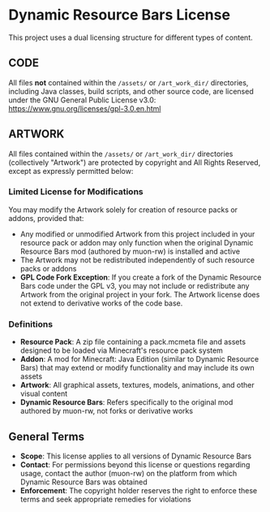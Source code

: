# Dynamic Resource Bars License

This project uses a dual licensing structure for different types of content.

## CODE
All files **not** contained within the `/assets/` or `/art_work_dir/` directories, including Java classes, build scripts, and other source code, are licensed under the GNU General Public License v3.0: https://www.gnu.org/licenses/gpl-3.0.en.html

## ARTWORK
All files contained within the `/assets/` or `/art_work_dir/` directories (collectively "Artwork") are protected by copyright and All Rights Reserved, except as expressly permitted below:

### Limited License for Modifications
You may modify the Artwork solely for creation of resource packs or addons, provided that:
- Any modified or unmodified Artwork from this project included in your resource pack or addon may only function when the original Dynamic Resource Bars mod (authored by muon-rw) is installed and active
- The Artwork may not be redistributed independently of such resource packs or addons
- **GPL Code Fork Exception**: If you create a fork of the Dynamic Resource Bars code under the GPL v3, you may not include or redistribute any Artwork from the original project in your fork. The Artwork license does not extend to derivative works of the code base.

### Definitions
- **Resource Pack**: A zip file containing a pack.mcmeta file and assets designed to be loaded via Minecraft's resource pack system
- **Addon**: A mod for Minecraft: Java Edition (similar to Dynamic Resource Bars) that may extend or modify functionality and may include its own assets
- **Artwork**: All graphical assets, textures, models, animations, and other visual content
- **Dynamic Resource Bars**: Refers specifically to the original mod authored by muon-rw, not forks or derivative works

## General Terms
- **Scope**: This license applies to all versions of Dynamic Resource Bars
- **Contact**: For permissions beyond this license or questions regarding usage, contact the author (muon-rw) on the platform from which Dynamic Resource Bars was obtained
- **Enforcement**: The copyright holder reserves the right to enforce these terms and seek appropriate remedies for violations
